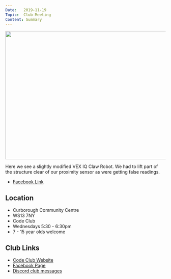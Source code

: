 ```yaml
---
Date:   2019-11-19
Topic:  Club Meeting
Content: Summary
---
```

[<img width="720px" height="403" src="https://scontent.fbhx6-1.fna.fbcdn.net/v/t15.13418-10/72487461_449018799357981_1419760418183708672_n.jpg?stp=dst-jpg_p403x403&_nc_cat=106&ccb=1-7&_nc_sid=ad6a45&_nc_ohc=L_AYOIPXt1oAX_ttzqx&_nc_ht=scontent.fbhx6-1.fna&edm=AKK4YLsEAAAA&oh=00_AfDAmQYgoEcfDtVf31GcDy-pF-7FDfa-hUQVdCcRlZMN0g&oe=652AE1C0"/>](https://scontent.fbhx6-1.fna.fbcdn.net/v/t15.13418-10/72487461_449018799357981_1419760418183708672_n.jpg?stp=dst-jpg_p403x403&_nc_cat=106&ccb=1-7&_nc_sid=ad6a45&_nc_ohc=L_AYOIPXt1oAX_ttzqx&_nc_ht=scontent.fbhx6-1.fna&edm=AKK4YLsEAAAA&oh=00_AfDAmQYgoEcfDtVf31GcDy-pF-7FDfa-hUQVdCcRlZMN0g&oe=652AE1C0)

Here we see a slightly modified VEX IQ Claw Robot. We had to lift part of the structure clear of our proximity sensor as were getting false readings.

* [Facebook Link](https://www.facebook.com/1481985248595237/posts/2384090241718062/)

## Location

* Curborough Community Centre
* WS13 7NY
* Code Club
* Wednesdays 5:30 - 6:30pm
* 7 - 15 year olds welcome

## Club Links

* [Code Club Website](https://lichfield-code-club.github.io/)
* [Facebook Page](https://www.facebook.com/LichfieldCoders)
* [Discord club messages](https://discord.gg/szz6xGK)
